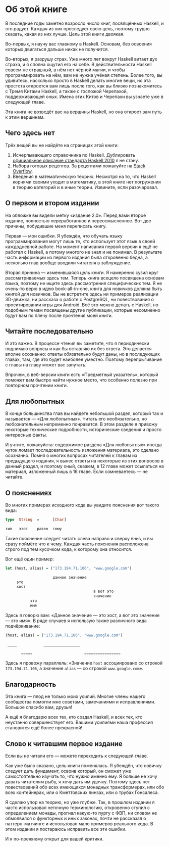 # Об этой книге

В последние годы заметно возросло число книг, посвящённых Haskell, и это радует. Каждая из них преследует свою цель, поэтому трудно сказать, какая из них лучше. Цель этой книги двоякая.

Во-первых, я научу вас главному в Haskell. Основам, без освоения которых двигаться дальше никак не получится.

Во-вторых, я разрушу страх. Уже много лет вокруг Haskell витает дух страха, и я сполна ощутил его на себе. В действительности Haskell совсем не страшный, в нём нет чёрной магии, и чтобы программировать на нём, вам не нужна учёная степень. Более того, вы удивитесь, насколько просто в Haskell делать многие вещи, но эта простота откроется вам лишь после того, как вы близко познакомитесь с Тремя Китами Haskell, а также с госпожой Черепахой, поддерживающей оных. Имена этих Китов и Черепахи вы узнаете уже в следующей главе.

Эта книга не возведёт вас на вершины Haskell, но она откроет вам путь к этим вершинам.

## Чего здесь нет

Трёх вещей вы не найдёте на страницах этой книги:

1. Исчерпывающего справочника по Haskell. Дублировать [официальное описание стандарта Haskell 2010](https://www.haskell.org/onlinereport/haskell2010/) я не стану.
2. Набора готовых рецептов. За рецептами пожалуйте на [Stack Overflow](http://stackoverflow.com/questions/tagged/haskell).
3. Введения в математическую теорию. Несмотря на то, что Haskell корнями своими уходит в математику, в этой книге нет погружения в теорию категорий и в иные теории. Извините, если разочаровал.

## О первом и втором издании

На обложке вы видели метку &laquo;издание 2.0&raquo;. Перед вами второе издание, полностью переработанное и переосмысленное. Вот две причины, побудившие меня переписать книгу.

Первая &mdash; мои ошибки. Я убеждён, что обучать языку программирования могут лишь те, кто использует этот язык в своей каждодневной работе. На момент написания первой версии я ещё не работал с Haskell, а потому многого не знал и не понимал. В результате часть информации из первого издания была откровенно бедна, а несколько глав вообще вводили читателя в заблуждение.

Вторая причина &mdash; изменившаяся цель книги. Я намеренно сузил круг рассматриваемых здесь тем. Теперь книга всецело посвящена основам языка, поэтому не ищите здесь рассмотрения специфических тем. Я не очень-то верю в идею book-all-in-one, книга для новичков должна быть книгой для новичков. Вы не встретите здесь ни примеров реализации 3D-движка, ни рассказа о работе с PostgreSQL, ни повествования о проектировании игры для Android. Всё это можно делать с Haskell, но подобным темам посвящены другие публикации, которые несомненно будут вам по плечу после прочтения моей книги.

## Читайте последовательно

И это важно. В процессе чтения вы заметите, что я периодически поднимаю вопросы и как бы оставляю их без ответа. Это делается вполне осознанно: ответы обязательно будут даны, но в последующих главах, там, где это будет наиболее уместно. Поэтому перепрыгивание с главы на главу может вас запутать.

Впрочем, в веб-версии книги есть &laquo;Предметный указатель&raquo;, который поможет вам быстро найти нужное место, что особенно полезно при повторном прочтении книги.

## Для любопытных

В конце большинства глав вы найдёте небольшой раздел, который так и называется &mdash; &laquo;Для любопытных&raquo;. Читать его необязательно, но любознательным непременно понравится. В этом разделе я привожу некоторые технические подробности, исторические сведения и просто интересные факты.

И учтите, пожалуйста: содержимое раздела &laquo;Для любопытных&raquo; иногда чуток ломает последовательность изложения материала, это сделано осознанно. Помня о многих вопросах читателей к главам из предыдущего издания, я вынес ответы на некоторые из этих вопросов в данный раздел, и поэтому оный, скажем, в 12 главе может ссылаться на материал, изложенный лишь в 16 главе. Если сомневаетесь &mdash; не читайте.

## О пояснениях

Во многих примерах исходного кода вы увидите пояснения вот такого вида:

```haskell
type  String  =      [Char]

тип   этот    равен  тому
```

Такие пояснение следует читать слева направо и сверху вниз, и вы сразу поймёте что к чему. Каждая часть пояснения расположена строго под тем кусочком кода, к которому она относится.

Вот ещё один пример:

```haskell
let (host, alias) = ("173.194.71.106", "www.google.com")

                     данное значение
     это
     хост
                                       а вот это
                                       значение
           это
           имя
```

Здесь я говорю вам: &laquo;Данное значение &mdash; это хост, а вот это значение &mdash; это имя&raquo;. В ряде случаев я использую также различного вида подчёркивание:

```haskell
(host, alias) = ("173.194.71.106", "www.google.com")

 ____            ________________

       =====                       ================
```

Здесь я провожу параллель: &laquo;Значение `host` ассоциировано со строкой `173.194.71.106`, а значение `alias` &mdash; со строкой `www.google.com`&raquo;.

## Благодарность

Эта книга &mdash; плод не только моих усилий. Многие члены нашего сообщества помогли мне советами, замечаниями и исправлениями. Большое спасибо вам, друзья!

А ещё я благодарю всех тех, кто создал Haskell, и всех тех, кто неустанно совершенствует его. Вашими усилиями наша профессия становится ещё более прекрасной!

## Слово к читавшим первое издание

Если вы не читали его &mdash; можете переходить к следующей главе.

Как уже было сказано, цель книги поменялась. Я убеждён, что новичку следует дать фундамент, освоив который, он сможет уже самостоятельно изучать то, что нужно именно ему. Я больше не хочу давать читателям рыбу, я хочу дать им удочку. Поэтому здесь нет повествований обо всех имеющихся монадных трансформерах, или обо всех контейнерах, или о Кметтовских линзах, или о трубах Гонсалеса.

Я сделаю упор на теорию, но уже глубже. Так, в прошлом издании я часто использовал неточную терминологию, откровенно ступил с определением монады, прогнал какую-то пургу с ФВП, ни словом не обмолвился о функторных и иных законах, почти не рассказал о паттерн-матчинге и использовал мало примеров реального кода. В этом издании я постараюсь исправить все эти ошибки.

И я по-прежнему открыт для вашей критики.
